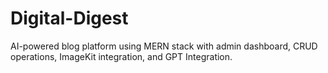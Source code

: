 # Digital-Digest
AI-powered blog platform using MERN stack with admin dashboard, CRUD operations, ImageKit integration, and GPT Integration.
